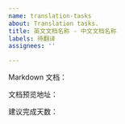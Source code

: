```yaml
---
name: translation-tasks
about: Translation tasks.
title: 英文文档名称 - 中文文档名称
labels: 待翻译
assignees: ''

---
```


Markdown 文档：

文档预览地址：

建议完成天数：
